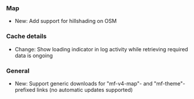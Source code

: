 
### Map
- New: Add support for hillshading on OSM

### Cache details
- Change: Show loading indicator in log activity while retrieving required data is ongoing

### General
- New: Support generic downloads for "mf-v4-map"- and "mf-theme"-prefixed links (no automatic updates supported)
